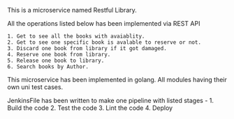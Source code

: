 This is a microservice named Restful Library.

All the operations listed below has been implemented via REST API 
    
    1. Get to see all the books with avaiablity.
    2. Get to see one specific book is avalable to reserve or not.
    3. Discard one book from library if it got damaged.
    4. Reserve one book from library.
    5. Release one book to library.
    6. Search books by Author.

This microservice has been implemented in golang. All modules having their own uni test cases.

JenkinsFile has been written to make one pipeline with listed stages - 
    1. Build the code
    2. Test the code
    3. Lint the code
    4. Deploy